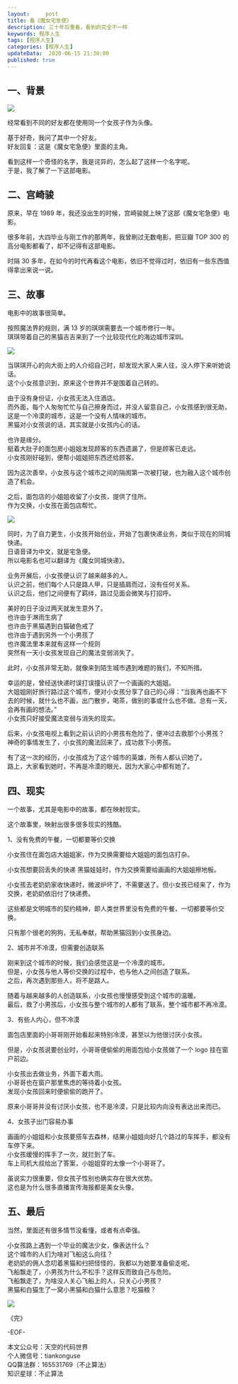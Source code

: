 ```yaml
---   
layout:     post  
title: 看《魔女宅急便》
description: 三十年后重看，看到的完全不一样  
keywords: 程序人生  
tags: [程序人生]    
categories: [程序人生]  
updateData:  2020-06-15 21:30:00  
published: true  
---  
```



## 一、背景  


![](http://res2020.tiankonguse.com/images/2020/06/15/001.png)  


经常看到不同的好友都在使用同一个女孩子作为头像。  


基于好奇，我问了其中一个好友。  
好友回复：这是《魔女宅急便》里面的主角。  


看到这样一个奇怪的名字，我是诧异的，怎么起了这样一个名字呢。  
于是，我了解了一下这部电影。  


## 二、宫崎骏  


原来，早在 1989 年，我还没出生的时候，宫崎骏就上映了这部《魔女宅急便》电影。  


很多年前，大四毕业与刚工作的那两年，我曾刷过无数电影，把豆瓣 TOP 300 的高分电影都看了，却不记得有这部电影。  


时隔 30 多年，在如今的时代再看这个电影，依旧不觉得过时，依旧有一些东西值得拿出来说一说。  


## 三、故事  


电影中的故事很简单。  


按照魔法界的规则，满 13 岁的琪琪需要去一个城市修行一年。  
琪琪带着自己的黑猫吉吉来到了一个比较现代化的海边城市深圳。  


![](http://res2020.tiankonguse.com/images/2020/06/15/004.png)  


当琪琪开心的向大街上的人介绍自己时，却发现大家人来人往，没人停下来听她说话。  
这个小女孩意识到，原来这个世界并不是围着自己转的。  


由于没有身份证，小女孩无法入住酒店。  
而外面，每个人匆匆忙忙与自己擦身而过，并没人留意自己，小女孩感到很无助，这是一个冷漠的城市，这是一个没有人情味的城市。  
黑猫对小女孩说的话，其实就是小女孩内心的话。  


也许是缘分。  
挺着大肚子的面包房小姐姐发现顾客的东西遗漏了，但是顾客已走远。  
小女孩刚好碰到，便帮小姐姐把东西还给顾客。  


因为这次善举，小女孩与这个城市之间的隔阂第一次被打破，也为融入这个城市创造了机会。  


之后，面包店的小姐姐收留了小女孩，提供了住所。  
作为交换，小女孩在面包店帮忙。  


![](http://res2020.tiankonguse.com/images/2020/06/15/001.png)  


同时，为了自力更生，小女孩开始创业，开始了包裹快递业务，类似于现在的同城快递。  
日语音译为中文，就是宅急便。  
所以电影名也可以翻译为《魔女同城快递》。  


业务开展后，小女孩便认识了越来越多的人。  
认识之前，他们每个人只是路人甲，只是插肩而过，没有任何关系。  
认识之后，他们之间便有了羁绊，路过见面会微笑与打招呼。  


美好的日子没过两天就发生意外了。  
也许由于淋雨生病了  
也许由于黑猫遇到白猫破色戒了  
也许由于遇到另外一个小男孩了  
也许魔法里本来就有这样一个规则  
突然有一天小女孩发现自己的魔法变弱消失了。  


此时，小女孩非常无助，就像来到陌生城市遇到难题的我们，不知所措。  


幸运的是，曾经送快递时误打误撞认识了一个画画的大姐姐。  
大姐姐刚好旅行路过这个城市，便对小女孩分享了自己的心得：“当我再也画不下去的时候，就什么也不画，出门散步，喝茶，做别的事或什么也不做。总有一天，会再有画的想法。”  
小女孩只好接受魔法变弱与消失的现实。  


后来，小女孩电视上看到之前认识的小男孩有危险了，便冲过去救那个小男孩？  
神奇的事情发生了，小女孩的魔法回来了，成功救下小男孩。  


有了这一次的经历，小女孩成为了这个城市的英雄，所有人都认识她了。  
路上，大家看到她时，不再是冷漠的眼光，因为大家心中都有她了。  


## 四、现实   


一个故事，尤其是电影中的故事，都在映射现实。  


这个故事里，映射出很多很多现实的残酷。  


1、没有免费的午餐，一切都要等价交换  


小女孩住在面包店大姐姐家，作为交换需要给大姐姐的面包店打杂。  


小女孩想要回丢失的快递 黑猫娃娃时，作为交换需要给画画的大姐姐擦地板。   


小女孩去老奶奶家收快递时，微波炉坏了，不需要送了。但小女孩已经来了，作为交换，老奶奶依旧付了快递费。  


这些都是文明城市的契约精神，即人类世界里没有免费的午餐，一切都要等价交换。  


只有那个很老的狗狗，无私奉献，帮助黑猫回到小女孩身边。  


2、城市并不冷漠，但需要创造联系  


刚来到这个城市的时候，我们会感觉这是一个冷漠的城市。  
但是，小女孩与他人等价交换的过程中，也与他人之间创造了联系。  
之后，再次遇到那些人，将不是路人。  


随着与越来越多的人创造联系，小女孩也慢慢感受到这个城市的温暖。  
最后，救了小男孩后，小女孩与整个城市的人都有了联系，整个城市都不再冷漠。  


3、有些人内心，但不冷漠  


面包店里面的小哥哥刚开始看起来特别冷漠，甚至以为他很讨厌小女孩。  


但是，小女孩说要创业时，小哥哥便偷偷的用面包给小女孩做了一个 logo 挂在窗户前边。  


小女孩出去做业务，外面下着大雨。  
小哥哥也在窗户那里焦虑的等待着小女孩。  
发现小女孩回来时便偷偷的跑开了。  


原来小哥哥并没有讨厌小女孩，也不是冷漠，只是比较内向没有表达出来而已。  


4、女孩子出门容易办事  


画画的小姐姐和小女孩要搭车去森林，结果小姐姐向好几个路过的车挥手，都没有车停下来。  
小女孩缓慢的挥手了一次，就拦到了车。  
车上司机大叔给出了答案，小姐姐穿的太像一个小哥哥了。  


虽说实力很重要，但女孩子性别也确实存在很大优势。  
这也是为什么很多直播宣传海报都是美女头像。  


## 五、最后  


当然，里面还有很多情节没看懂，或者有点牵强。  


小女孩路上遇到一个毕业的魔法少女，像表达什么？  
这个城市的人们为啥对飞船这么向往？  
老奶奶的佣人念叨着黑猫和扫把怪怪的，我都以为她要准备偷走呢。  
飞船飘走了，小男孩为什么不松手？这样反而致自己与危险。  
飞船飘走了，为啥没人关心飞船上的人，只关心小男孩？  
黑猫和白猫生了一窝小黑猫和白猫什么意思？吃猫粮？  


![](http://res2020.tiankonguse.com/images/2020/06/15/003.png)  


《完》  


-EOF-  



本文公众号：天空的代码世界  
个人微信号：tiankonguse  
QQ算法群：165531769（不止算法）  
知识星球：不止算法  


